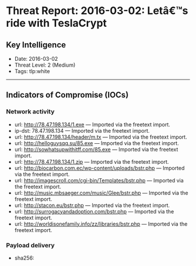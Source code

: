 # Threat Report: 2016-03-02: Letâ€™s ride with TeslaCrypt


## Key Intelligence
* Date: 2016-03-02
* Threat Level: 2 (Medium)
* Tags: tlp:white

---

## Indicators of Compromise (IOCs)
### Network activity
* url: http://78.47.198.134/1.exe — Imported via the freetext import.
* ip-dst: 78.47.198.134 — Imported via the freetext import.
* url: http://78.47.198.134/header/m.tx — Imported via the freetext import.
* url: http://helloguysqq.su/85.exe — Imported via the freetext import.
* url: http://sowhatsupwithitff.com/85.exe — Imported via the freetext import.
* url: http://78.47.198.134/1.zip — Imported via the freetext import.
* url: http://biocarbon.com.ec/wp-content/uploads/bstr.php — Imported via the freetext import.
* url: http://imagescroll.com/cgi-bin/Templates/bstr.php — Imported via the freetext import.
* url: http://music.mbsaeger.com/music/Glee/bstr.php — Imported via the freetext import.
* url: http://stacon.eu/bstr.php — Imported via the freetext import.
* url: http://surrogacyandadoption.com/bstr.php — Imported via the freetext import.
* url: http://worldisonefamily.info/zz/libraries/bstr.php — Imported via the freetext import.

### Payload delivery
* sha256: <sha256>
